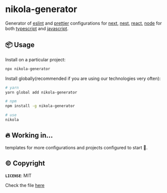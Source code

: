 # nikola-generator

Generator of [eslint](https://eslint.org/) and [prettier](https://prettier.io/) configurations for [next](https://nextjs.org/), [nest](https://nestjs.com/), [react](https://reactjs.org/), [node](https://nodejs.dev/) for both [typescript](https://www.typescriptlang.org/) and [javascript](https://www.javascript.com/).

## 📦 Usage

Install on a particular project:

```sh
npx nikola-generator
```

Install globally(recommended if you are using our technologies very often):

```sh
# yarn
yarn global add nikola-generator

# npm
npm install -g nikola-generator

# use
nikola
```

## 🔥 Working in...

templates for more configurations and projects configured to start 🚀.

## ©️ Copyright

**`LICENSE`**: MIT

Check the file [here](./LICENSE)

